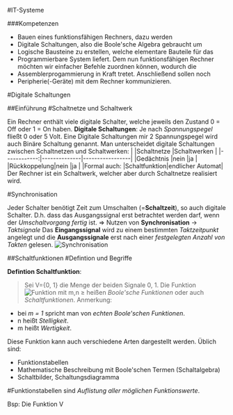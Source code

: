 #IT-Systeme

###Kompetenzen

- Bauen eines funktionsfähigen Rechners, dazu werden
- Digitale Schaltungen, also die Boole'sche Algebra gebraucht um
- Logische Bausteine zu erstellen, welche elementare Bauteile für das
- Programmierbare System liefert. Dem nun funktionsfähigen Rechner möchten wir einfacher Befehle zuordnen können, wodurch die
- Assemblerprogammierung in Kraft tretet. Anschließend sollen noch
- Peripherie(-Geräte) mit dem Rechner kommunizieren.

#Digitale Schaltungen

##Einführung
#Schaltnetze und Schaltwerk

Ein Rechner enthält viele digitale Schalter, welche jeweils den Zustand 0 = Off oder 1 = On haben. 
**Digitale Schaltungen**: Je nach _Spannungspegel_ fließt 0 oder 5 Volt. Eine Digitale Schaltungen mir 2 Spannungspegel wird auch Binäre Schaltung genannt.
Man unterscheidet digitale Schaltungen zwischen Schaltnetzen und Schaltwerken:
|             |Schaltnetze   |Schaltwerken     |
|------------:|--------------|-----------------|
|Gedächtnis   |nein          |ja			   |
|Rückkoppelung|nein          |ja			   |
|Formal auch: |Schaltfunktion|endlicher Automat|
Der Rechner ist ein Schaltwerk, welcher aber durch Schaltnetze realisiert wird.

#Synchronisation

Jeder Schalter benötigt Zeit zum Umschalten (=**Schaltzeit**), so auch digitale Schalter. D.h.
dass das Ausgangssignal erst betrachtet werden darf, wenn der _Umschaltvorgang fertig_ ist. => Nutzen von **Synchronisation** -> *Taktsignale*
Das **Eingangssignal** wird zu einem bestimmten _Taktzeitpunkt_ angelegt und die
**Ausgangssignale** erst nach einer _festgelegten Anzahl von Takten_ gelesen.
![Synchronisation](https://puu.sh/t2oUW/81acca0e05.png)

##Schaltfunktionen
#Defintion und Begriffe

**Defintion Schaltfunktion**:
>Sei V={0, 1} die Menge der beiden Signale 0, 1. Die Funktion
>![Funktion](https://puu.sh/t2oU3/803a519966.png)
>mit m,n ≥ heißen *Boole'sche Funktionen* oder auch *Schaltfunktionen*.
Anmerkung:
- bei _m = 1_ spricht man von *echten* _Boole'schen Funktionen_.
- n heißt *Stelligkeit*.
- m heißt *Wertigkeit*.

Diese Funktion kann auch verschiedene Arten dargestellt werden. Üblich sind:
- Funktionstabellen
- Mathematische Beschreibung mit Boole'schen Termen (Schaltalgebra)
- Schaltbilder, Schaltungsdiagramma

#Funktionstabellen
sind *Auflistung aller möglichen Funktionswerte*.

Bsp: Die Funktion V


